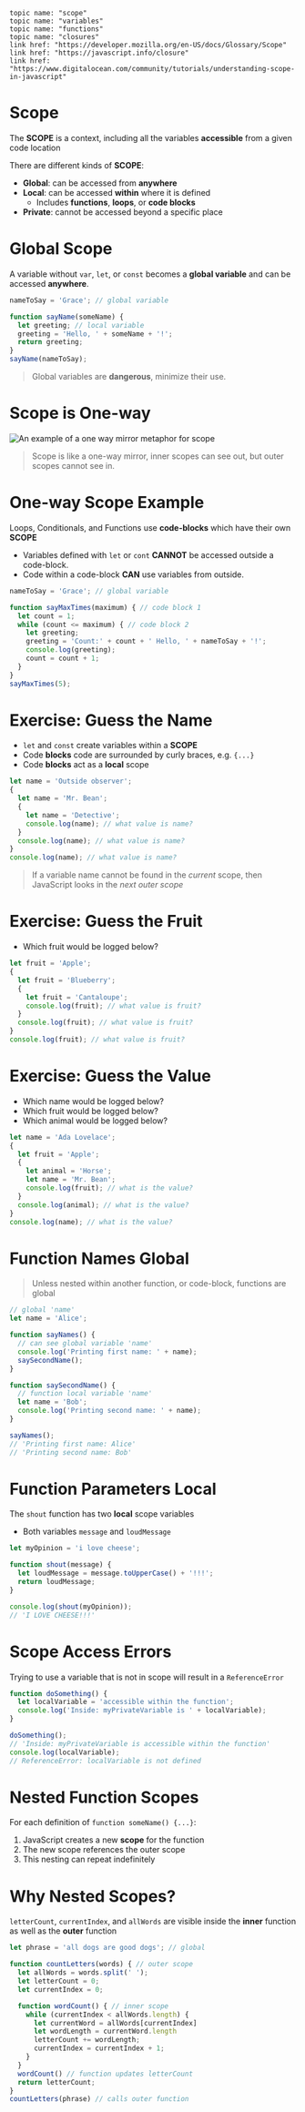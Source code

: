     topic name: "scope"
    topic name: "variables"
    topic name: "functions"
    topic name: "closures"
    link href: "https://developer.mozilla.org/en-US/docs/Glossary/Scope"
    link href: "https://javascript.info/closure"
    link href: "https://www.digitalocean.com/community/tutorials/understanding-scope-in-javascript"

# Scope

The **SCOPE** is a context, including all the variables **accessible** from a given code location

There are different kinds of **SCOPE**:

* **Global**: can be accessed from **anywhere**
* **Local**: can be accessed **within** where it is defined
  * Includes **functions**, **loops**, or  **code blocks**
* **Private**: cannot be accessed beyond a specific place

# Global Scope

A variable without `var`, `let`, or `const` becomes a **global variable** and can be accessed **anywhere**.

```js
nameToSay = 'Grace'; // global variable

function sayName(someName) {
  let greeting; // local variable
  greeting = 'Hello, ' + someName + '!';
  return greeting;
}
sayName(nameToSay);
```

> Global variables are **dangerous**, minimize their use.

# Scope is One-way

![An example of a one way mirror metaphor for scope](../../images/one-way-mirror.gif)

> Scope is like a one-way mirror, inner scopes can see out, but outer scopes cannot see in.

# One-way Scope Example

Loops, Conditionals, and Functions use **code-blocks** which have their own **SCOPE**

* Variables defined with `let` or `cont` **CANNOT** be accessed outside a code-block.
* Code within a code-block **CAN** use variables from outside.

```js
nameToSay = 'Grace'; // global variable

function sayMaxTimes(maximum) { // code block 1
  let count = 1;
  while (count <= maximum) { // code block 2
    let greeting;
    greeting = 'Count:' + count + ' Hello, ' + nameToSay + '!';  
    console.log(greeting);
    count = count + 1;
  }
}
sayMaxTimes(5);
```

# Exercise: Guess the Name

* `let` and `const` create variables within a **SCOPE**
* Code **blocks** code are surrounded by curly braces, e.g. `{...}`
* Code **blocks** act as a **local** scope

```js
let name = 'Outside observer';
{
  let name = 'Mr. Bean';
  {
    let name = 'Detective';
    console.log(name); // what value is name?
  }
  console.log(name); // what value is name?
}
console.log(name); // what value is name?
```

> If a variable name cannot be found in the *current* scope, then JavaScript looks in the *next outer scope*

# Exercise: Guess the Fruit

* Which fruit would be logged below?

```js
let fruit = 'Apple';
{
  let fruit = 'Blueberry';
  {
    let fruit = 'Cantaloupe';
    console.log(fruit); // what value is fruit?
  }
  console.log(fruit); // what value is fruit?
}
console.log(fruit); // what value is fruit?
```

# Exercise: Guess the Value

* Which name would be logged below?
* Which fruit would be logged below?
* Which animal would be logged below?

```js
let name = 'Ada Lovelace';
{
  let fruit = 'Apple';
  {
    let animal = 'Horse';
    let name = 'Mr. Bean';
    console.log(fruit); // what is the value?
  }
  console.log(animal); // what is the value?
}
console.log(name); // what is the value?
```

# Function Names Global

> Unless nested within another function, or code-block, functions are global

```js
// global 'name'
let name = 'Alice';

function sayNames() {
  // can see global variable 'name'
  console.log('Printing first name: ' + name);
  saySecondName();
}

function saySecondName() {
  // function local variable 'name'
  let name = 'Bob';
  console.log('Printing second name: ' + name);
}

sayNames();
// 'Printing first name: Alice'
// 'Printing second name: Bob'
```

# Function Parameters Local

The `shout` function has two **local** scope variables

* Both variables `message` and `loudMessage`

```js
let myOpinion = 'i love cheese';

function shout(message) {
  let loudMessage = message.toUpperCase() + '!!!';
  return loudMessage;
}

console.log(shout(myOpinion));
// 'I LOVE CHEESE!!!'
```

# Scope Access Errors

Trying to use a variable that is not in scope will result in a `ReferenceError`

```js
function doSomething() {
  let localVariable = 'accessible within the function';
  console.log('Inside: myPrivateVariable is ' + localVariable);
}

doSomething();
// 'Inside: myPrivateVariable is accessible within the function'
console.log(localVariable);
// ReferenceError: localVariable is not defined
```

# Nested Function Scopes

For each definition of `function someName() {...}`:

1. JavaScript creates a new **scope** for the function
2. The new scope references the outer scope
3. This nesting can repeat indefinitely

# Why Nested Scopes?

`letterCount`, `currentIndex`, and `allWords` are visible inside the **inner** function as well as the **outer** function

```js
let phrase = 'all dogs are good dogs'; // global

function countLetters(words) { // outer scope
  let allWords = words.split(' ');
  let letterCount = 0;
  let currentIndex = 0;

  function wordCount() { // inner scope
    while (currentIndex < allWords.length) {
      let currentWord = allWords[currentIndex]
      let wordLength = currentWord.length
      letterCount += wordLength;
      currentIndex = currentIndex + 1;
    }
  }
  wordCount() // function updates letterCount
  return letterCount; 
}
countLetters(phrase) // calls outer function
```
